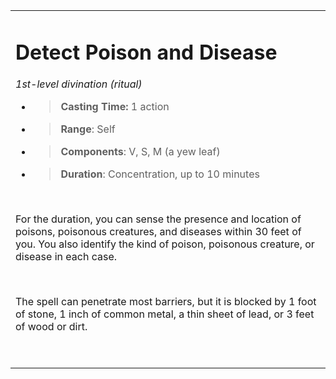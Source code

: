 
<table><tbody><tr class="odd"><td><h1 id="detect-poison-and-disease"><strong>Detect Poison and Disease</strong></h1><p><em>1st-level divination (ritual)</em></p><ul><li><blockquote><p><strong>Casting Time:</strong> 1 action</p></blockquote></li><li><blockquote><p><strong>Range</strong>: Self</p></blockquote></li><li><blockquote><p><strong>Components</strong>: V, S, M (a yew leaf)</p></blockquote></li><li><blockquote><p><strong>Duration</strong>: Concentration, up to 10 minutes</p></blockquote></li></ul><p> </p><p>For the duration, you can sense the presence and location of poisons, poisonous creatures, and diseases within 30 feet of you. You also identify the kind of poison, poisonous creature, or disease in each case.</p><p> </p><p>The spell can penetrate most barriers, but it is blocked by 1 foot of stone, 1 inch of common metal, a thin sheet of lead, or 3 feet of wood or dirt.</p><p> </p></td></tr></tbody></table>